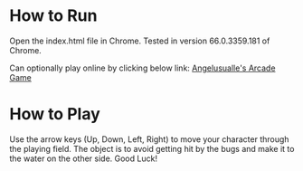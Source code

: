 # How to Run
Open the index.html file in Chrome. Tested in version 66.0.3359.181 of Chrome.

Can optionally play online by clicking below link:
[Angelusualle's Arcade Game](https://htmlpreview.github.io/?https://github.com/angelusualle/frontend-nanodegree-arcade-game/blob/master/index.html)

# How to Play

Use the arrow keys (Up, Down, Left, Right) to move your character through the playing field. The object is to avoid getting hit by the bugs and make it to the water on the other side. Good Luck! 